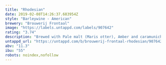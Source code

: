 ```yaml
---
title: "Rhodesian"
date: 2019-02-08T14:26:37.683954Z
style: "Barleywine - American"
brewery: "Brouwerij Frontaal"
image: "https://labels.untappd.com/labels/907642"
rating: "3.74"
description: "Brewed with Pale malt (Maris otter), Amber and caramunich, Warrior, Cascade, Centennial and Chinook. Fermented with WLP001."
untappd_url: "https://untappd.com/b/brouwerij-frontaal-rhodesian/907642"
abv: "11.3"
ibu: "55"
robots: noindex,nofollow
---
```

